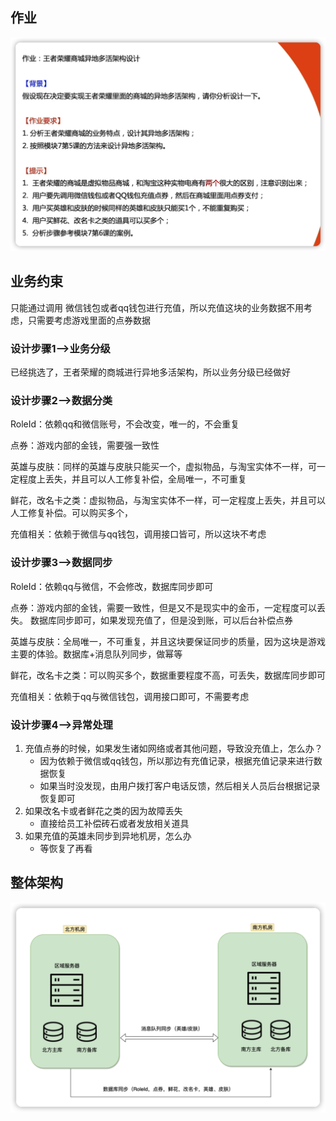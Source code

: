 

## 作业

![image-20220602201923412](static/images/image-20220602201923412.png)



## 业务约束

只能通过调用 微信钱包或者qq钱包进行充值，所以充值这块的业务数据不用考虑，只需要考虑游戏里面的点券数据



### 设计步骤1-->业务分级

已经挑选了，王者荣耀的商城进行异地多活架构，所以业务分级已经做好

### 设计步骤2-->数据分类

RoleId：依赖qq和微信账号，不会改变，唯一的，不会重复

点券：游戏内部的金钱，需要强一致性

英雄与皮肤：同样的英雄与皮肤只能买一个，虚拟物品，与淘宝实体不一样，可一定程度上丢失，并且可以人工修复补偿，全局唯一，不可重复

鲜花，改名卡之类：虚拟物品，与淘宝实体不一样，可一定程度上丢失，并且可以人工修复补偿。可以购买多个，

充值相关：依赖于微信与qq钱包，调用接口皆可，所以这块不考虑

### 设计步骤3-->数据同步

RoleId：依赖qq与微信，不会修改，数据库同步即可

点券：游戏内部的金钱，需要一致性，但是又不是现实中的金币，一定程度可以丢失。 数据库同步即可，如果发现充值了，但是没到账，可以后台补偿点券

英雄与皮肤：全局唯一，不可重复，并且这块要保证同步的质量，因为这块是游戏主要的体验。数据库+消息队列同步，做幂等

鲜花，改名卡之类：可以购买多个，数据重要程度不高，可丢失，数据库同步即可

充值相关：依赖于qq与微信钱包，调用接口即可，不需要考虑

### 设计步骤4-->异常处理

1. 充值点券的时候，如果发生诸如网络或者其他问题，导致没充值上，怎么办？
   - 因为依赖于微信或qq钱包，所以那边有充值记录，根据充值记录来进行数据恢复
   - 如果当时没发现，由用户拨打客户电话反馈，然后相关人员后台根据记录恢复即可
2. 如果改名卡或者鲜花之类的因为故障丢失
   - 直接给员工补偿砖石或者发放相关道具
3. 如果充值的英雄未同步到异地机房，怎么办
   - 等恢复了再看

## 整体架构

![image-20220602211045518](static/images/image-20220602211045518.png)